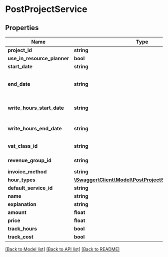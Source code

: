 # PostProjectService

## Properties

 Name                        | Type                                                                                      | Description                                                             | Notes      
-----------------------------|-------------------------------------------------------------------------------------------|-------------------------------------------------------------------------|------------
 **project_id**              | **string**                                                                                |                                                                         | [optional] 
 **use_in_resource_planner** | **bool**                                                                                  |                                                                         | [optional] 
 **start_date**              | **string**                                                                                |                                                                         | [optional] 
 **end_date**                | **string**                                                                                | The date de service ends or the date which this service can be invoiced | [optional] 
 **write_hours_start_date**  | **string**                                                                                | The date from where hours can be registered                             | [optional] 
 **write_hours_end_date**    | **string**                                                                                | The date until which hours can be registered                            | [optional] 
 **vat_class_id**            | **string**                                                                                | See /invoices/vatclass                                                  | [optional] 
 **revenue_group_id**        | **string**                                                                                | See /sales/revenuegroup                                                 | [optional] 
 **invoice_method**          | **string**                                                                                |                                                                         | [optional] 
 **hour_types**              | [**\Swagger\Client\Model\PostProjectServiceHoursType[]**](PostProjectServiceHoursType.md) |                                                                         | [optional] 
 **default_service_id**      | **string**                                                                                |                                                                         | [optional] 
 **name**                    | **string**                                                                                |                                                                         | [optional] 
 **explanation**             | **string**                                                                                |                                                                         | [optional] 
 **amount**                  | **float**                                                                                 |                                                                         | [optional] 
 **price**                   | **float**                                                                                 |                                                                         | [optional] 
 **track_hours**             | **bool**                                                                                  |                                                                         | [optional] 
 **track_cost**              | **bool**                                                                                  |                                                                         | [optional] 

[[Back to Model list]](../../README.md#documentation-for-models) [[Back to API list]](../../README.md#documentation-for-api-endpoints) [[Back to README]](../../README.md)


